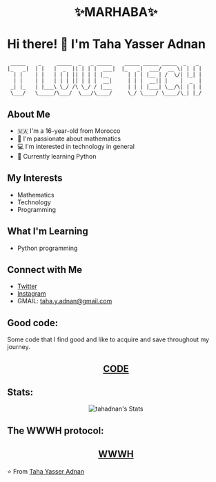 # <p align="center">**✨MARHABA✨**</p> 

# Hi there! 👋 I'm Taha Yasser Adnan

```
 _____    _     _____  _   _ _____    _____ _____ _____  _   _
|_   _|  | |   |  _  || | | |  ___|  |_   _|  ___/  __ \| | | |
  | |    | |   | | | || | | | |__      | | | |__ | /  \/| |_| |
  | |    | |   | | | || | | |  __|     | | |  __|| |    |  _  |
 _| |_   | |___\ \_/ /\ \_/ / |___     | | | |___| \__/\| | | |
 \___/   \_____/\___/  \___/\____/     \_/ \____/ \____/\_| |_/
```

## About Me
- 🇲🇦 I'm a 16-year-old from Morocco
- 🧮 I'm passionate about mathematics
- 💻 I'm interested in technology in general
- 🐍 Currently learning Python

## My Interests
- Mathematics
- Technology
- Programming

## What I'm Learning
- Python programming

## Connect with Me
- [Twitter](https://x.com/TahaYasserAdnan)
- [Instagram](https://www.instagram.com/tahayadnan)
- GMAIL: taha.y.adnan@gmail.com

## Good code:

Some code that I find good and like to acquire and save throughout my journey.
<div align='center'>

## [CODE](other/goodcode.md)

</div>

## Stats:

<div align='center' >

![tahadnan's Stats](https://github-readme-stats.vercel.app/api?username=tahadnan&theme=midnight-purple&show_icons=true&hide_border=true&count_private=true)

</div>

## The WWWH protocol:
<div align='center'>

## [WWWH](other/WWWH.md) 
</div>

⭐️ From [Taha Yasser Adnan](https://github.com/tahadnan)

